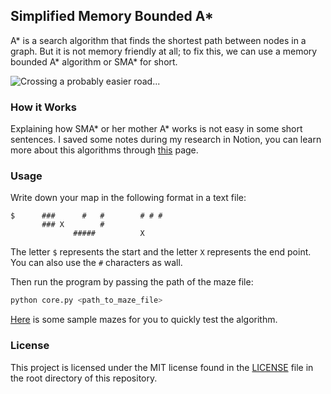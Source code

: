 ## Simplified Memory Bounded A*

A* is a search algorithm that finds the shortest path between nodes in a graph. But it is not memory friendly at all; to fix this, we can use a memory bounded A* algorithm or SMA* for short.

![Crossing a probably easier road...](https://media.giphy.com/media/xUPGcM9CazM9H5KrEA/giphy.gif)

### How it Works

Explaining how SMA* or her mother A* works is not easy in some short sentences. I saved some notes during my research in Notion, you can learn more about this algorithms through [this](https://ejqfnptjmbdvhfm3645zsena4u5jma.notion.site/Simplified-Memory-Bounded-A-2d8676c053bb4540ae3618d3d1564b43) page.

### Usage

Write down your map in the following format in a text file:

```
$      ###      #   #        # # #
       ### X        #
              #####          X
```

The letter `$` represents the start and the letter `X` represents the end point. You can also use the `#` characters as wall.

Then run the program by passing the path of the maze file:

```bash
python core.py <path_to_maze_file>
```

[Here](samples) is some sample mazes for you to quickly test the algorithm.

### License

This project is licensed under the MIT license found in the [LICENSE](LICENSE) file in the root directory of this repository.
